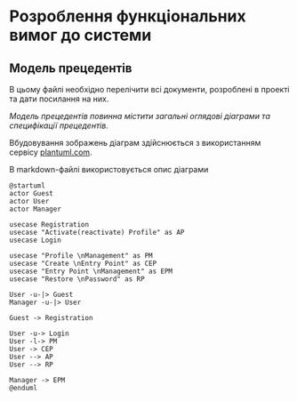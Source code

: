 # Розроблення функціональних вимог до системи

## Модель прецедентів

В цьому файлі необхідно перелічити всі документи, розроблені в проекті та дати посилання на них.

*Модель прецедентів повинна містити загальні оглядові діаграми та специфікації прецедентів.*



Вбудовування зображень діаграм здійснюється з використанням сервісу [plantuml.com](https://plantuml.com/). 

В markdown-файлі використовується опис діаграми

```plantuml
@startuml
actor Guest
actor User
actor Manager

usecase Registration
usecase "Activate(reactivate) Profile" as AP
usecase Login

usecase "Profile \nManagement" as PM
usecase "Create \nEntry Point" as CEP
usecase "Entry Point \nManagement" as EPM
usecase "Restore \nPassword" as RP

User -u-|> Guest
Manager -u-|> User

Guest -> Registration

User -u-> Login
User -l-> PM
User -> CEP
User --> AP
User --> RP

Manager -> EPM
@enduml
